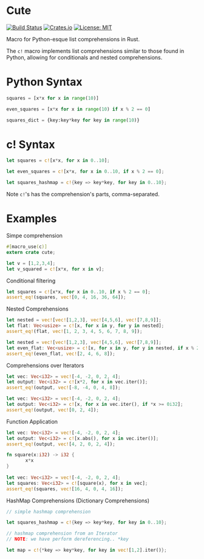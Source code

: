 # Cute

[![Build Status](https://travis-ci.org/mattgathu/cute.svg?branch=master)](https://travis-ci.org/mattgathu/cute)
[![Crates.io](https://img.shields.io/crates/v/cute.svg)](https://crates.io/crates/cute)
[![License: MIT](https://img.shields.io/crates/l/cute.svg)](LICENSE)

Macro for Python-esque list comprehensions in Rust.

 The `c!` macro implements list comprehensions similar to those found in Python,
 allowing for conditionals and nested comprehensions.

 # Python Syntax

 ```python
 squares = [x*x for x in range(10)]

 even_squares = [x*x for x in range(10) if x % 2 == 0]

 squares_dict = {key:key*key for key in range(10)}
 ```

 # c! Syntax

 ```rust
 let squares = c![x*x, for x in 0..10];

 let even_squares = c![x*x, for x in 0..10, if x % 2 == 0];
 
 let squares_hashmap = c!{key => key*key, for key in 0..10};

 ```

 Note `c!`'s has the comprehension's parts, comma-separated.

 # Examples

 Simpe comprehension

 ```rust
 #[macro_use(c)]
 extern crate cute;

 let v = [1,2,3,4];
 let v_squared = c![x*x, for x in v];

 ```
 Conditional filtering

 ```rust
 let squares = c![x*x, for x in 0..10, if x % 2 == 0];
 assert_eq!(squares, vec![0, 4, 16, 36, 64]);
 ```
 
 Nested Comprehensions

 ```rust
 let nested = vec![vec![1,2,3], vec![4,5,6], vec![7,8,9]];
 let flat: Vec<usize> = c![x, for x in y, for y in nested];
 assert_eq!(flat, vec![1, 2, 3, 4, 5, 6, 7, 8, 9]);
 ``` 
 
 ```rust
 let nested = vec![vec![1,2,3], vec![4,5,6], vec![7,8,9]];
 let even_flat: Vec<usize> = c![x, for x in y, for y in nested, if x % 2 == 0];
 assert_eq!(even_flat, vec![2, 4, 6, 8]);
 ```

 Comprehensions over Iterators

 ```rust
 let vec: Vec<i32> = vec![-4, -2, 0, 2, 4];
 let output: Vec<i32> = c![x*2, for x in vec.iter()];
 assert_eq!(output, vec![-8, -4, 0, 4, 8]);
 ``` 
 
 ```rust
 let vec: Vec<i32> = vec![-4, -2, 0, 2, 4];
 let output: Vec<i32> = c![x, for x in vec.iter(), if *x >= 0i32];
 assert_eq!(output, vec![0, 2, 4]);
 ``` 
 
 Function Application

 ```rust
 let vec: Vec<i32> = vec![-4, -2, 0, 2, 4];
 let output: Vec<i32> = c![x.abs(), for x in vec.iter()];
 assert_eq!(output, vec![4, 2, 0, 2, 4]);
 ```

 ```rust
 fn square(x:i32) -> i32 {
        x*x
 }
       
 let vec: Vec<i32> = vec![-4, -2, 0, 2, 4];
 let squares: Vec<i32> = c![square(x), for x in vec];
 assert_eq!(squares, vec![16, 4, 0, 4, 16]);
 ```
 
HashMap Comprehensions (Dictionary Comprehensions)

```rust
// simple hashmap comprehension

let squares_hashmap = c!{key => key*key, for key in 0..10};

```

```rust
// hashmap comprehension from an Iterator
// NOTE: we have perform dereferencing.. *key

let map = c!{*key => key*key, for key in vec![1,2].iter()};

```


